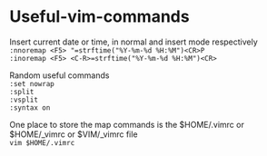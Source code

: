# Useful-vim-commands  

Insert current date or time, in normal and insert mode respectively  
`:nnoremap <F5> "=strftime("%Y-%m-%d %H:%M")<CR>P`  
`:inoremap <F5> <C-R>=strftime("%Y-%m-%d %H:%M")<CR>`

Random useful commands  
`:set nowrap`  
`:split`  
`:vsplit`  
`:syntax on`

One place to store the map commands is the $HOME/.vimrc or $HOME/_vimrc or $VIM/_vimrc file  
`vim $HOME/.vimrc`
